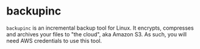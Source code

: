 # backupinc

`backupinc` is an incremental backup tool for Linux. It encrypts, compresses and archives your files to "the cloud", aka Amazon S3. As such, you will need AWS credentials to use this tool.
